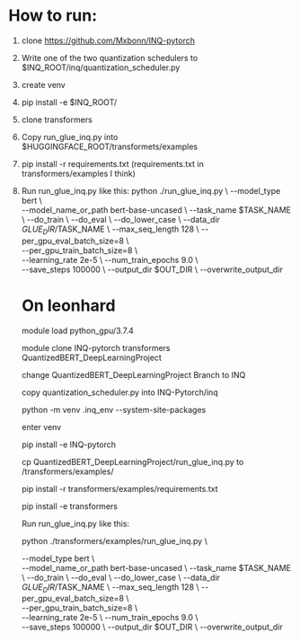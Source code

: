 # How to run:
1. clone https://github.com/Mxbonn/INQ-pytorch
2. Write one of the two quantization schedulers to $INQ_ROOT/inq/quantization_scheduler.py
3. create venv
4. pip install -e $INQ_ROOT/
5. clone transformers
6. Copy run_glue_inq.py into $HUGGINGFACE_ROOT/transformets/examples
7. pip install -r requirements.txt (requirements.txt in transformers/examples I think)
8. Run run_glue_inq.py like this:
    python ./run_glue_inq.py \\
    --model_type bert   \\   
    --model_name_or_path bert-base-uncased      \\
    --task_name $TASK_NAME      \\
    --do_train      \\
    --do_eval      \\
    --do_lower_case     \\
    --data_dir $GLUE_DIR/$TASK_NAME      \\
    --max_seq_length 128     \\
    --per_gpu_eval_batch_size=8      \\  
    --per_gpu_train_batch_size=8     \\  
    --learning_rate 2e-5     \\
    --num_train_epochs 9.0    \\  
    --save_steps 100000      \\
    --output_dir $OUT_DIR  \\
    --overwrite_output_dir
    
   # On leonhard
   
   module load python_gpu/3.7.4
   
   module clone INQ-pytorch transformers QuantizedBERT_DeepLearningProject
   
   change QuantizedBERT_DeepLearningProject Branch to INQ
   
   copy quantization_scheduler.py into INQ-Pytorch/inq
   
   python -m venv .inq_env --system-site-packages
   
   enter venv
   
   pip install -e INQ-pytorch
   
   cp QuantizedBERT_DeepLearningProject/run_glue_inq.py to /transformers/examples/
   
   pip install -r transformers/examples/requirements.txt
   
   pip install -e transformers
   
   Run run_glue_inq.py like this:
   
   python ./transformers/examples/run_glue_inq.py \\
   
    --model_type bert   \\   
    --model_name_or_path bert-base-uncased      \\
    --task_name $TASK_NAME      \\
    --do_train      \\
    --do_eval      \\
    --do_lower_case     \\
    --data_dir $GLUE_DIR/$TASK_NAME      \\
    --max_seq_length 128     \\
    --per_gpu_eval_batch_size=8      \\  
    --per_gpu_train_batch_size=8     \\  
    --learning_rate 2e-5     \\
    --num_train_epochs 9.0    \\  
    --save_steps 100000      \\
    --output_dir $OUT_DIR  \\
    --overwrite_output_dir
   
    
